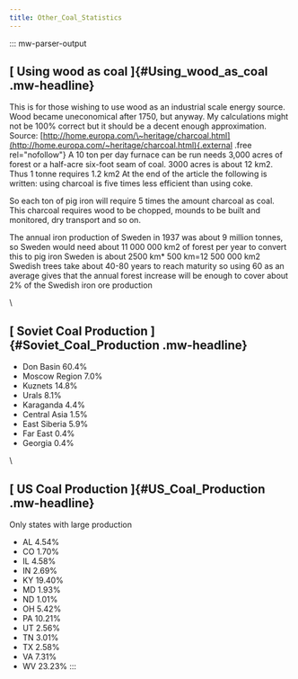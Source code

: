 ```yaml
---
title: Other_Coal_Statistics
---
```


::: mw-parser-output

## [ Using wood as coal ]{#Using_wood_as_coal .mw-headline}

This is for those wishing to use wood as an industrial scale energy
source. Wood became uneconomical after 1750, but anyway. My calculations
might not be 100% correct but it should be a decent enough
approximation. Source:
[http://home.europa.com/\~heritage/charcoal.html](http://home.europa.com/~heritage/charcoal.html){.external
.free rel="nofollow"} A 10 ton per day furnace can be run needs 3,000
acres of forest or a half-acre six-foot seam of coal. 3000 acres is
about 12 km2. Thus 1 tonne requires 1.2 km2 At the end of the article
the following is written: using charcoal is five times less efficient
than using coke.

So each ton of pig iron will require 5 times the amount charcoal as
coal. This charcoal requires wood to be chopped, mounds to be built and
monitored, dry transport and so on.

The annual iron production of Sweden in 1937 was about 9 million tonnes,
so Sweden would need about 11 000 000 km2 of forest per year to convert
this to pig iron Sweden is about 2500 km\* 500 km=12 500 000 km2 Swedish
trees take about 40-80 years to reach maturity so using 60 as an average
gives that the annual forest increase will be enough to cover about 2%
of the Swedish iron ore production

\

## [ Soviet Coal Production ]{#Soviet_Coal_Production .mw-headline}

- Don Basin 60.4%
- Moscow Region 7.0%
- Kuznets 14.8%
- Urals 8.1%
- Karaganda 4.4%
- Central Asia 1.5%
- East Siberia 5.9%
- Far East 0.4%
- Georgia 0.4%

\

## [ US Coal Production ]{#US_Coal_Production .mw-headline}

Only states with large production

- AL 4.54%
- CO 1.70%
- IL 4.58%
- IN 2.69%
- KY 19.40%
- MD 1.93%
- ND 1.01%
- OH 5.42%
- PA 10.21%
- UT 2.56%
- TN 3.01%
- TX 2.58%
- VA 7.31%
- WV 23.23%
  :::
